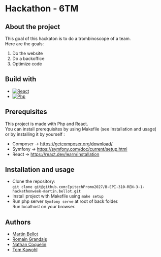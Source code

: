 # Hackathon - 6TM

## About the project

This goal of this hackaton is to do a trombinoscope of a team.
<br>
Here are the goals:
1. Do the website
2. Do a backoffice
3. Optimize code

## Build with
* [![React][React-img]](https://fr.legacy.reactjs.org/)
* [![Php][Php-img]](https://www.php.net/manual/fr/intro-whatis.php)

## Prerequisites
This project is made with Php and React. <br>
You can install prerequisites by using Makefile (see Installation and usage) or by installing it by yourself :
* Composer -> https://getcomposer.org/download/
* Symfony -> https://symfony.com/doc/current/setup.html
* React -> https://react.dev/learn/installation

## Installation and usage
* Clone the repository:<br>
`git clone git@github.com:EpitechPromo2027/B-EPI-310-REN-3-1-hackathonweek-martin.bellot.git`
* Install project with Makefile using
`make setup`
* Run php server
`Symfony serve` at root of back folder. <br>
Run localhost on your browser.

## Authors
- [Martin Bellot](https://github.com/martinbellot)
- [Romain Grandais](https://github.com/romaingrandais)
- [Nathan Coquelin](https://github.com/nathancoquelin)
- [Tom Kawohl](https://github.com/tomkawohl)

[React-img]: https://img.shields.io/badge/react-blue?style=for-the-badge&logo=react&logoColor=white&labelColor=blue
[Php-img]: https://img.shields.io/badge/php-000000?style=for-the-badge&logo=php&logoColor=white
